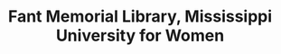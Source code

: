 ---
layout: repo
title: "Fant Memorial Library, Mississippi University for Women"
id: 23323
permalink: repos/23323/
---